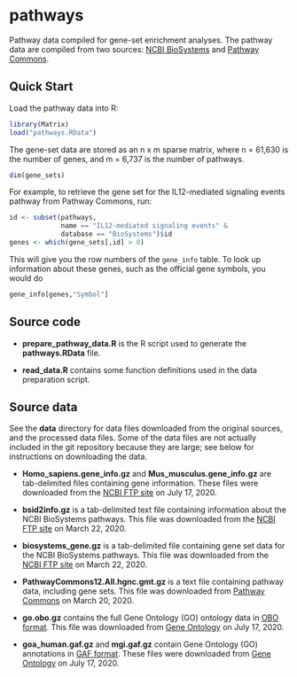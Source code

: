 # pathways

Pathway data compiled for gene-set enrichment analyses. The pathway
data are compiled from two sources: [NCBI BioSystems][biosystems] and
[Pathway Commons][pc].

## Quick Start

Load the pathway data into R:

```R
library(Matrix)
load("pathways.RData")
```

The gene-set data are stored as an n x m sparse matrix, where n =
61,630 is the number of genes, and m = 6,737 is the number of
pathways.

```R
dim(gene_sets)
```

For example, to retrieve the gene set for the IL12-mediated signaling
events pathway from Pathway Commons, run:

```R
id <- subset(pathways,
             name == "IL12-mediated signaling events" &
             database == "BioSystems")$id
genes <- which(gene_sets[,id] > 0)
```

This will give you the row numbers of the `gene_info` table. To look
up information about these genes, such as the official gene symbols,
you would do

```R
gene_info[genes,"Symbol"]
```

## Source code

+ **prepare_pathway_data.R** is the R script used to generate the
  **pathways.RData** file.

+ **read_data.R** contains some function definitions used in the data
  preparation script.

## Source data

See the **data** directory for data files downloaded from the original
sources, and the processed data files. Some of the data files are not
actually included in the git repository because they are large; see
below for instructions on downloading the data.

+ **Homo_sapiens.gene_info.gz** and **Mus_musculus.gene_info.gz** are
  tab-delimited files containing gene information. These files were
  downloaded from the [NCBI FTP site][ncbi-ftp-gene] on July 17, 2020.

+ **bsid2info.gz** is a tab-delimited text file containing information
  about the NCBI BioSystems pathways. This file was downloaded from
  the [NCBI FTP site][ncbi-ftp-biosystems] on March 22, 2020.

+ **biosystems_gene.gz** is a tab-delimited file containing gene set
  data for the NCBI BioSystems pathways. This file was downloaded from
  the [NCBI FTP site][ncbi-ftp-biosystems] on March 22, 2020.

+ **PathwayCommons12.All.hgnc.gmt.gz** is a text file containing 
  pathway data, including gene sets. This file was downloaded from
  [Pathway Commons][pc-12-downloads] on March 20, 2020.

+ **go.obo.gz** contains the full Gene Ontology (GO) ontology data in
  [OBO format][obo]. This file was downloaded from
  [Gene Ontology][go-ontology] on July 17, 2020.

+ **goa_human.gaf.gz** and **mgi.gaf.gz** contain Gene Ontology (GO)
  annotations in [GAF format][gaf]. These files were downloaded from
  [Gene Ontology][go-annotations] on July 17, 2020.

[biosystems]: https://www.ncbi.nlm.nih.gov/biosystems
[pc]: https://www.pathwaycommons.org
[ncbi-ftp-gene]: https://ftp.ncbi.nih.gov/gene
[hgnc]: https://www.genenames.org/download/custom
[ncbi-ftp-biosystems]: https://ftp.ncbi.nih.gov/pub/biosystems
[pc-12-downloads]: https://www.pathwaycommons.org/archives/PC2/v12
[go-ontology]: http://geneontology.org/docs/download-ontology
[go-annotations]: http://current.geneontology.org/products/pages/downloads.html
[obo]: http://owlcollab.github.io/oboformat/doc/obo-syntax.html
[gaf]: http://geneontology.org/docs/go-annotation-file-gaf-format-2.1
